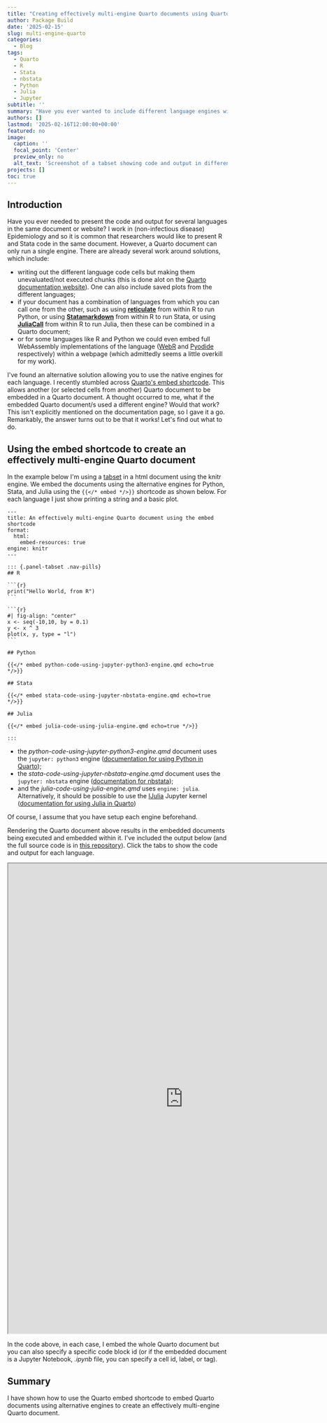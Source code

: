 ```yaml
---
title: "Creating effectively multi-engine Quarto documents using Quarto's embed shortcode"
author: Package Build
date: '2025-02-15'
slug: multi-engine-quarto
categories:
  - Blog
tags:
  - Quarto
  - R
  - Stata
  - nbstata
  - Python
  - Julia
  - Jupyter
subtitle: ''
summary: "Have you ever wanted to include different language engines within the same Quarto document such that the code chunks are executed when the document is rendered? I describe how to achieve this using Quarto's embed shortcode."
authors: []
lastmod: '2025-02-16T12:00:00+00:00'
featured: no
image:
  caption: ''
  focal_point: 'Center'
  preview_only: no
  alt_text: 'Screenshot of a tabset showing code and output in different languages.'
projects: []
toc: true
---
```


## Introduction

Have you ever needed to present the code and output for several languages in the same document or website? I work in (non-infectious disease) Epidemiology and so it is common that researchers would like to present R and Stata code in the same document. However, a Quarto document can only run a single engine. There are already several work around solutions, which include:

* writing out the different language code cells but making them unevaluated/not executed chunks (this is done alot on the [Quarto documentation website](https://quarto.org/docs/reference/)). One can also include saved plots from the different languages;
* if your document has a combination of languages from which you can call one from the other, such as using [**reticulate**](https://rstudio.github.io/reticulate/) from within R to run Python, or using [**Statamarkdown**](https://cran.r-project.org/package=Statamarkdown) from within R to run Stata, or using [**JuliaCall**](https://cran.r-project.org/package=JuliaCall) from within R to run Julia, then these can be combined in a Quarto document;
* or for some languages like R and Python we could even embed full WebAssembly implementations of the language ([WebR](https://docs.r-wasm.org/webr/latest/) and [Pyodide](https://pyodide.org/en/stable/#) respectively) within a webpage (which admittedly seems a little overkill for my work).

I've found an alternative solution allowing you to use the native engines for each language. I recently stumbled across [Quarto's embed shortcode](https://quarto.org/docs/authoring/notebook-embed.html). This allows another (or selected cells from another) Quarto document to be embedded in a Quarto document. A thought occurred to me, what if the embedded Quarto document/s used a different engine? Would that work? This isn't explicitly mentioned on the documentation page, so I gave it a go. Remarkably, the answer turns out to be that it works! Let's find out what to do.

## Using the embed shortcode to create an effectively multi-engine Quarto document

In the example below I'm using a [tabset](https://quarto.org/docs/output-formats/html-basics.html#tabsets) in a html document using the knitr engine. We embed the documents using the alternative engines for Python, Stata, and Julia using the `{{</* embed */>}}` shortcode as shown below. For each language I just show printing a string and a basic plot.


```` plaintext
---
title: An effectively multi-engine Quarto document using the embed shortcode
format:
  html:
    embed-resources: true
engine: knitr
---

::: {.panel-tabset .nav-pills}
## R

```{r}
print("Hello World, from R")
```

```{r}
#| fig-align: "center"
x <- seq(-10,10, by = 0.1)
y <- x ^ 3
plot(x, y, type = "l")
```

## Python

{{</* embed python-code-using-jupyter-python3-engine.qmd echo=true */>}}

## Stata

{{</* embed stata-code-using-jupyter-nbstata-engine.qmd echo=true */>}}

## Julia

{{</* embed julia-code-using-julia-engine.qmd echo=true */>}}

:::
````

* the *python-code-using-jupyter-python3-engine.qmd* document uses the `jupyter: python3` engine ([documentation for using Python in Quarto](https://quarto.org/docs/computations/python.html));
* the *stata-code-using-jupyter-nbstata-engine.qmd* document uses the `jupyter: nbstata` engine ([documentation for nbstata](https://hugetim.github.io/nbstata/));
* and the *julia-code-using-julia-engine.qmd* uses `engine: julia`. Alternatively, it should be possible to use the [IJulia](https://julialang.github.io/IJulia.jl/stable/) Jupyter kernel ([documentation for using Julia in Quarto](https://quarto.org/docs/computations/julia.html))

Of course, I assume that you have setup each engine beforehand.

Rendering the Quarto document above results in the embedded documents being executed and embedded within it. I've included the output below (and the full source code is in [this repository](https://github.com/remlapmot/quarto-multi-engine-using-embed-example)). Click the tabs to show the code and output for each language.

<p align="center">
<iframe src="https://remlapmot.github.io/quarto-multi-engine-using-embed-example/" height="1075" width="800">
</iframe>
</p>

In the code above, in each case, I embed the whole Quarto document but you can also specify a specific code block id (or if the embedded document is a Jupyter Notebook, *.ipynb* file, you can specify a cell id, label, or tag).

## Summary

I have shown how to use the Quarto embed shortcode to embed Quarto documents using alternative engines to create an effectively multi-engine Quarto document.
